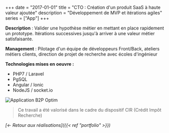 +++
date = "2017-01-01"
title = "CTO : Création d'un produit SaaS à haute valeur ajoutée"
description = "Développement de MVP et itérations agiles"
series = ["App"]
+++

**Description** : Valider une hypothèse métier en mettant en place rapidement un prototype. Itérations successives jusqu'à arriver à une valeur métier satisfaisante.

**Management** : Pilotage d'un équipe de développeurs Front/Back, ateliers métiers clients, direction de projet de recherche avec écoles d'ingénieur

**Technologies mises en oeuvre :**
- PHP7 / Laravel
- PgSQL
- Angular / Ionic
- NodeJS / socket.io

![Application B2P Optim](/images/fiftytruck.png "Application B2P Optim")

> Ce travail a été valorisé dans le cadre du dispositif CIR (Crédit Impôt Recherche)

*[<- Retour aux réalisations]({{< ref "portfolio" >}})*

